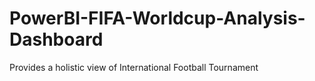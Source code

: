# PowerBI-FIFA-Worldcup-Analysis-Dashboard
Provides a holistic view of  International Football Tournament 
